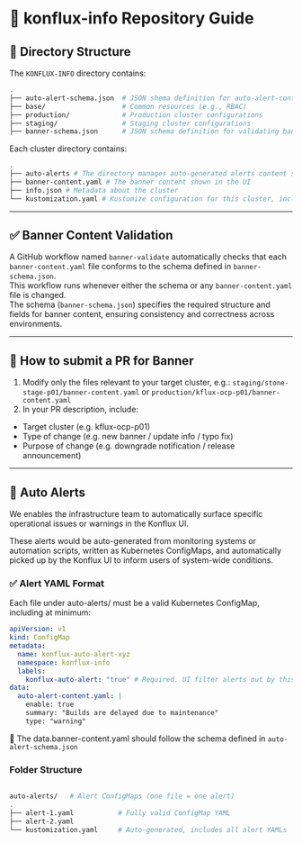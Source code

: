 # 🚀 konflux-info Repository Guide

## 📂 Directory Structure

The `KONFLUX-INFO` directory contains:

```bash
.
├── auto-alert-schema.json  # JSON shema definition for auto-alert-content.yaml
├── base/                   # Common resources (e.g., RBAC)
├── production/             # Production cluster configurations
├── staging/                # Staging cluster configurations
├── banner-schema.json      # JSON schema definition for validating banner-content.yaml files

```

Each cluster directory contains:

```bash
.
├── auto-alerts # The directory manages auto-generated alerts content shown in the UI
├── banner-content.yaml # The banner content shown in the UI
├── info.json # Metadata about the cluster
└── kustomization.yaml # Kustomize configuration for this cluster, including base, auto-alerts, and other configs

```

---

## ✅ Banner Content Validation

A GitHub workflow named `banner-validate` automatically checks that each `banner-content.yaml` file conforms to the schema defined in `banner-schema.json`.  
This workflow runs whenever either the schema or any `banner-content.yaml` file is changed.  
The schema (`banner-schema.json`) specifies the required structure and fields for banner content, ensuring consistency and correctness across environments.

---

## 📝 How to submit a PR for Banner

1. Modify only the files relevant to your target cluster, e.g.: `staging/stone-stage-p01/banner-content.yaml` or `production/kflux-ocp-p01/banner-content.yaml`
2. In your PR description, include:

- Target cluster (e.g. kflux-ocp-p01)
- Type of change (e.g. new banner / update info / typo fix)
- Purpose of change (e.g. downgrade notification / release announcement)

---

## 📢 Auto Alerts

We enables the infrastructure team to automatically surface specific operational issues or warnings in the Konflux UI.

These alerts would be auto-generated from monitoring systems or automation scripts, written as Kubernetes ConfigMaps, and automatically picked up by the Konflux UI to inform users of system-wide conditions.

### ✅ Alert YAML Format

Each file under auto-alerts/ must be a valid Kubernetes ConfigMap, including at minimum:

```yaml
apiVersion: v1
kind: ConfigMap
metadata:
  name: konflux-auto-alert-xyz
  namespace: konflux-info
  labels:
    konflux-auto-alert: "true" # Required. UI filter alerts out by this label.
data:
  auto-alert-content.yaml: |
    enable: true
    summary: "Builds are delayed due to maintenance"
    type: "warning"
```

🔐 The data.banner-content.yaml should follow the schema defined in `auto-alert-schema.json`

### Folder Structure

```bash

auto-alerts/   # Alert ConfigMaps (one file = one alert)
.
├── alert-1.yaml           # Fully valid ConfigMap YAML
├── alert-2.yaml
└── kustomization.yaml     # Auto-generated, includes all alert YAMLs

```
